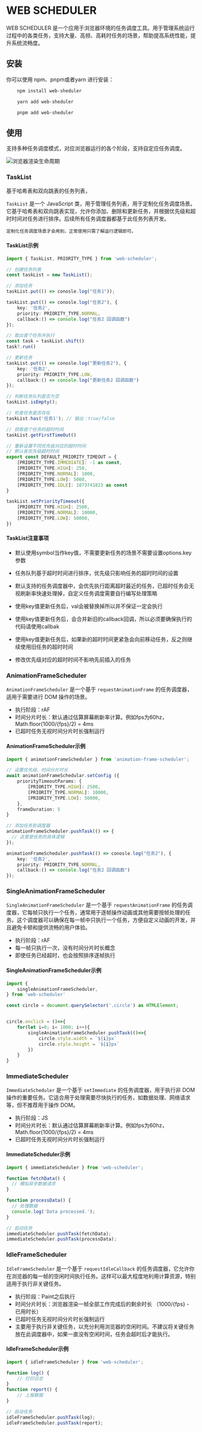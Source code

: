 # WEB SCHEDULER

WEB SCHEDULER 是一个应用于浏览器环境的任务调度工具。用于管理系统运行过程中的各类任务，支持大量、高频、高耗时任务的场景，帮助提高系统性能，提升系统流畅度。

## 安装

你可以使用 npm、pnpm或者yarn 进行安装：

```bash
    npm install web-sheduler

    yarn add web-sheduler

    pnpm add web-sheduler
```

## 使用

支持多种任务调度模式，对应浏览器运行的各个阶段，支持自定应任务调度。

![浏览器渲染生命周期](./docs/images/scheduler.webp)

### TaskList

基于哈希表和双向跳表的任务列表，

`TaskList` 是一个 JavaScript 类，用于管理任务列表，用于定制化任务调度场景。它基于哈希表和双向跳表实现，允许你添加、删除和更新任务，并根据优先级和超时时间对任务进行排序。后续所有任务调度器都基于此任务列表开发。

`定制化任务调度场景才会用到，正常使用只需了解运行逻辑即可。`

#### TaskList示例

```ts
import { TaskList, PRIORITY_TYPE } from 'web-scheduler';

// 创建任务列表
const taskList = new TaskList();

// 添加任务
taskList.put(() => conosle.log("任务1"));

taskList.put(() => conosle.log("任务2"), { 
    key: '任务2', 
    priority: PRIORITY_TYPE.NORMAL, 
    callback:() => console.log("任务2 回调函数") 
});

// 取出首个任务并执行
const task = taskList.shift()
task?.run()

// 更新任务
taskList.put(() => conosle.log("更新任务2"), {
    key: '任务2',
    priority: PRIORITY_TYPE.LOW, 
    callback:() => console.log("更新任务2 回调函数") 
});

// 判断任务队列是否为空
taskList.isEmpty();

// 检查任务是否存在
taskList.has('任务1'); // 输出：true/false

// 获取首个任务的超时时间
taskList.getFirstTimeOut()

// 重新设置不同优先级对应的超时时间
// 默认各优先级超时时间
export const DEFAULT_PRIORITY_TIMEOUT = {
    [PRIORITY_TYPE.IMMEDIATE]: -1 as const,
    [PRIORITY_TYPE.HIGH]: 250,
    [PRIORITY_TYPE.NORMAL]: 1000,
    [PRIORITY_TYPE.LOW]: 5000,
    [PRIORITY_TYPE.IDLE]: 1073741823 as const
}

taskList.setPriorityTimeout({
    [PRIORITY_TYPE.HIGH]: 2500,
    [PRIORITY_TYPE.NORMAL]: 10000,
    [PRIORITY_TYPE.LOW]: 50000,
})

```

#### TaskList注意事项

- 默认使用symbol当作key值，不需要更新任务的场景不需要设置options.key参数

- 任务队列基于超时时间进行排序，优先级只影响任务的超时时间的设置

- 默认支持的任务调度器中，会优先执行距离超时最近的任务，已超时任务会无视刷新率快速处理掉，自定义任务调度需要自行编写处理策略

- 使用key值更新任务后，val会被替换掉所以并不保证一定会执行

- 使用key值更新任务后，会合并新旧的callback回调，所以必须要确保执行的代码请使用callbak

- 使用key值更新任务后，如果新的超时时间更紧急会向前移动任务，反之则继续使用旧任务的超时时间

- 修改优先级对应的超时时间不影响先前插入的任务

### AnimationFrameScheduler

`AnimationFrameScheduler` 是一个基于 `requestAnimationFrame` 的任务调度器，适用于需要进行 DOM 操作的场景。

- 执行阶段：rAF
- 时间分片时长：默认通过估算屏幕刷新率计算。例如fps为60hz，Math.floor(1000/{fps}/2) = 4ms
- 已超时任务无视时间分片时长强制运行

#### AnimationFrameScheduler示例

```ts
import { animationFrameScheduler } from 'animation-frame-scheduler';

// 设置优先级、时间分片时长
await animationFrameSchedular.setConfig ({ 
    priorityTimeoutParams: {
        [PRIORITY_TYPE.HIGH]: 2500,
        [PRIORITY_TYPE.NORMAL]: 10000,
        [PRIORITY_TYPE.LOW]: 50000,
    }, 
    frameDuration: 5
}

// 添加任务到调度器
animationFrameScheduler.pushTask(() => {
  // 这里是任务的具体逻辑
});

animationFrameScheduler.pushTask(() => conosle.log("任务2"), { 
    key: '任务2', 
    priority: PRIORITY_TYPE.NORMAL, 
    callback:() => console.log("任务2 回调函数") 
});
```

### SingleAnimationFrameScheduler

`SingleAnimationFrameScheduler` 是一个基于 `requestAnimationFrame` 的任务调度器，它每帧只执行一个任务，通常用于逐帧操作动画或其他需要按帧处理的任务。这个调度器可以确保在每一帧中只执行一个任务，方便自定义动画的开发，并且避免卡顿和提供流畅的用户体验。

- 执行阶段：rAF
- 每一帧只执行一次，没有时间分片时长概念
- 即使任务已经超时，也会按照排序逐帧执行

#### SingleAnimationFrameScheduler示例

```ts
import {
    singleAnimationFrameScheduler,
} from 'web-scheduler'

const circle = document.querySelector('.circle') as HTMLElement;


circle.onclick = ()=>{
    for(let i=0; i< 1000; i++){
        singleAnimationFrameScheduler.pushTask(()=>{
            circle.style.width = `${i}px`
            circle.style.height = `${i}px`
        })
    }
}
```

### ImmediateScheduler

`ImmediateScheduler` 是一个基于 `setImmediate` 的任务调度器，用于执行非 DOM 操作的重要任务。它适合用于处理需要尽快执行的任务，如数据处理、网络请求等，但不推荐用于操作 DOM。

- 执行阶段：JS
- 时间分片时长：默认通过估算屏幕刷新率计算。例如fps为60hz，Math.floor(1000/{fps}/2) = 4ms
- 已超时任务无视时间分片时长强制运行

#### ImmediateScheduler示例

```ts
import { immediateScheduler } from 'web-scheduler';

function fetchData() {
  // 模拟异步数据请求
}

function processData() {
  // 处理数据
  console.log('Data processed.');
}

// 启动任务
immediateScheduler.pushTask(fetchData);
immediateScheduler.pushTask(processData);

```

### IdleFrameScheduler

`IdleFrameScheduler` 是一个基于 `requestIdleCallback` 的任务调度器，它允许你在浏览器的每一帧的空闲时间执行任务。这样可以最大程度地利用计算资源，特别适用于执行非关键任务。

- 执行阶段：Paint之后执行
- 时间分片时长：浏览器渲染一帧全部工作完成后的剩余时长 （1000/{fps} - 已用时长）
- 已超时任务无视时间分片时长强制运行
- 主要用于执行非关键任务，以充分利用浏览器的空闲时间。不建议将关键任务放在此调度器中，如果一直没有空闲时间，任务会超时后才能执行。

#### IdleFrameScheduler示例

```ts
import { idleFrameScheduler } from 'web-scheduler';

function log() {
    // 打印日志
}
function report() {
    // 上报数据
}

// 启动任务
idleFrameScheduler.pushTask(log);
idleFrameScheduler.pushTask(report);
```
